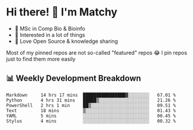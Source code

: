 # Hi there! 👋 I'm Matchy

- 🧬 MSc in Comp Bio & Bioinfo
- 🎈 Interested in a lot of things
- 💜 Love Open Source & knowledge sharing

Most of my pinned repos are not so-called "featured" repos 😂 I pin repos just to find them more easily

## 📊 Weekly Development Breakdown

<!--START_SECTION:waka-->

```text
Markdown     14 hrs 17 mins  ████████████████▓░░░░░░░░   67.01 %
Python       4 hrs 31 mins   █████▒░░░░░░░░░░░░░░░░░░░   21.26 %
PowerShell   2 hrs 1 min     ██▒░░░░░░░░░░░░░░░░░░░░░░   09.51 %
Text         18 mins         ▒░░░░░░░░░░░░░░░░░░░░░░░░   01.43 %
YAML         5 mins          ░░░░░░░░░░░░░░░░░░░░░░░░░   00.45 %
Stylus       4 mins          ░░░░░░░░░░░░░░░░░░░░░░░░░   00.32 %
```

<!--END_SECTION:waka-->
